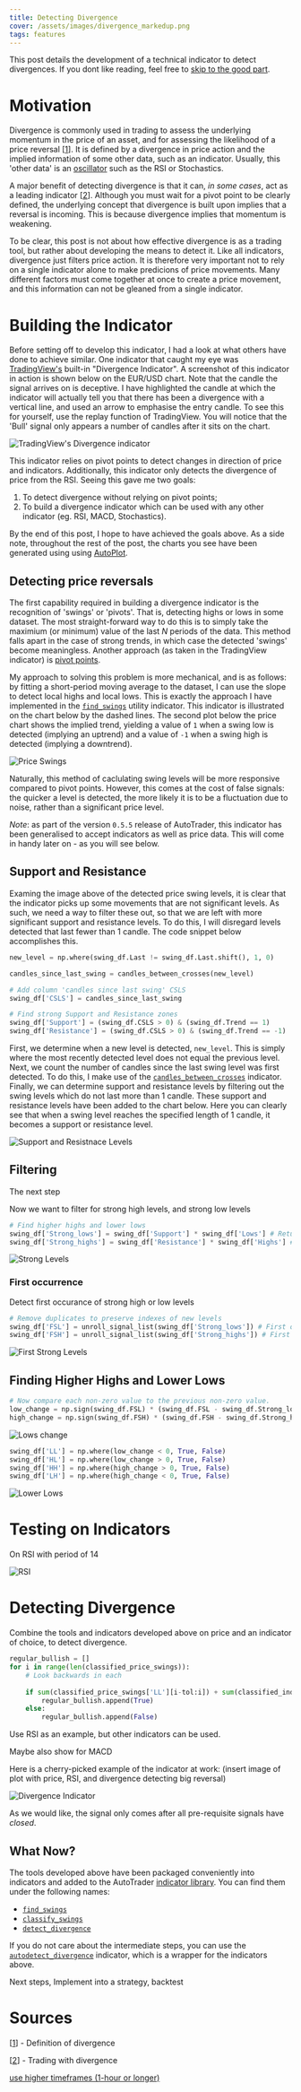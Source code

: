 ```yaml
---
title: Detecting Divergence
cover: /assets/images/divergence_markedup.png
tags: features
---
```



This post details the development of a technical indicator to detect divergences.
If you dont like reading, feel free to [skip to the good part](#detecting-divergence).


# Motivation
Divergence is commonly used in trading to assess the underlying momentum in the price of an asset, and for 
assessing the likelihood of a price reversal [[1](#sources)].
It is defined by a divergence in price action and the implied information of some other data, such as an 
indicator. Usually, this 'other data' is an [oscillator](https://www.investopedia.com/terms/o/oscillator.asp)
such as the RSI or Stochastics. 

A major benefit of detecting divergence is that it can, *in some cases*, act as a leading indicator 
[[2](#sources)]. Although you must
wait for a pivot point to be clearly defined, the underlying concept that divergence is built upon implies that
a reversal is incoming. This is because divergence implies that momentum is weakening. 

To be clear, this post is not about how effective divergence is as a trading tool, but rather about developing 
the means to detect it. Like all indicators, divergence just filters price action. It is therefore very important 
not to rely on a single indicator alone to make predicions of price movements. Many different factors must come 
together at once to create a price movement, and this information can not be gleaned from a single indicator.


# Building the Indicator
Before setting off to develop this indicator, I had a look at what others have done to achieve similar. One 
indicator that caught my eye was [TradingView's](https://www.tradingview.com/) built-in "Divergence Indicator".
A screenshot of this indicator in action is shown below on the EUR/USD chart. Note that the candle the signal 
arrives on is deceptive. I have highlighted the candle at which the indicator will actually tell you that there
has been a divergence with a vertical line, and used an arrow to emphasise the entry candle. To see this for 
yourself, use the replay function of TradingView. You will notice that the 'Bull' signal only appears a number 
of candles after it sits on the chart.

![TradingView's Divergence indicator](/AutoTrader/assets/divergence-blog/tradingview.png "TradingView's Divergence indicator")


This indicator relies on pivot points to detect changes in direction of price and indicators. Additionally,
this indicator only detects the divergence of price from the RSI. Seeing this gave me two goals:

1. To detect divergence without relying on pivot points;
2. To build a divergence indicator which can be used with any other indicator (eg. RSI, MACD, Stochastics).


By the end of this post, I hope to have achieved the goals above. As a side note, throughout the rest of the post, 
the charts you see have been generated using using [AutoPlot](../docs/autoplot).


## Detecting price reversals
The first capability required in building a divergence indicator is the recognition of 'swings' or 'pivots'. 
That is, detecting highs or lows in some dataset. The most straight-forward way to do this is to simply take 
the maximium (or minimum) value of the last *N* periods of the data. This method falls apart in the case of 
strong trends, in which case the detected 'swings' become meaningless. Another approach (as taken in the 
TradingView indicator) is [pivot points](https://www.investopedia.com/terms/p/pivotpoint.asp).

My approach to solving this problem is more mechanical, and is as follows: by fitting a short-period moving
average to the dataset, I can use the slope to detect local highs and local lows. This is exactly the approach
I have implemented in the [`find_swings`](../docs/indicators#swing-detection) utility indicator. This indicator
is illustrated on the chart below by the dashed lines. The second plot below the price chart shows the implied 
trend, yielding a value of `1` when a swing low is detected (implying an uptrend) and a value of `-1` when a 
swing high is detected (implying a downtrend).

![Price Swings](/AutoTrader/assets/divergence-blog/price-swings-trend.png "Price Swings")

Naturally, this method of caclulating swing levels will be more responsive compared to pivot points. However,
this comes at the cost of false signals: the quicker a level is detected, the more likely it is to be a 
fluctuation due to noise, rather than a significant price level.

*Note*: as part of the version `0.5.5` release of AutoTrader, this indicator has been generalised to accept 
indicators as well as price data. This will come in handy later on - as you will see below.


## Support and Resistance
Examing the image above of the detected price swing levels, it is clear that the indicator picks up some movements
that are not significant levels. As such, we need a way to filter these out, so that we are left with more significant 
support and resistance levels. To do this, I will disregard levels detected that last fewer than 1 candle. The code 
snippet below accomplishes this. 

```py
new_level = np.where(swing_df.Last != swing_df.Last.shift(), 1, 0)

candles_since_last_swing = candles_between_crosses(new_level)

# Add column 'candles since last swing' CSLS
swing_df['CSLS'] = candles_since_last_swing

# Find strong Support and Resistance zones
swing_df['Support'] = (swing_df.CSLS > 0) & (swing_df.Trend == 1)
swing_df['Resistance'] = (swing_df.CSLS > 0) & (swing_df.Trend == -1)
```

First, we determine when a new level is detected, `new_level`. This is simply where the most recently detected level does 
not equal the previous level. Next, we count the number of candles since the last swing level was first detected. To do 
this, I make use of the [`candles_between_crosses`](../docs/indicators#candles-between-crosses) indicator. Finally, we can
determine support and resistance levels by filtering out the swing levels which do not last more than 1 candle. 
These support and resistance levels have been added to the chart below. Here you can clearly see that when a swing level
reaches the specified length of 1 candle, it becomes a support or resistance level.

![Support and Resistnace Levels](/AutoTrader/assets/divergence-blog/support-resistance.png "Support and Resistnace Levels")



<!-- 
Detecting significant support and resistance levels using the price reversals

When an established reversal levels survives for more than 2 candles 
(ie. it is not broken)
2 is what was used, this is general

This filters regular fluctuations -->




## Filtering
The next step

Now we want to filter for strong high levels, and strong low levels

```py
# Find higher highs and lower lows
swing_df['Strong_lows'] = swing_df['Support'] * swing_df['Lows'] # Returns high values when there is a strong support
swing_df['Strong_highs'] = swing_df['Resistance'] * swing_df['Highs'] # Returns high values when there is a strong support
```

![Strong Levels](/AutoTrader/assets/divergence-blog/strong-levels.png "Strong Levels")


### First occurrence
Detect first occurance of strong high or low levels



```py
# Remove duplicates to preserve indexes of new levels
swing_df['FSL'] = unroll_signal_list(swing_df['Strong_lows']) # First of new strong lows
swing_df['FSH'] = unroll_signal_list(swing_df['Strong_highs']) # First of new strong highs
```

![First Strong Levels](/AutoTrader/assets/divergence-blog/fsl.png "First Strong Levels")


## Finding Higher Highs and Lower Lows




```py
# Now compare each non-zero value to the previous non-zero value.
low_change = np.sign(swing_df.FSL) * (swing_df.FSL - swing_df.Strong_lows.replace(to_replace=0, method='ffill').shift())
high_change = np.sign(swing_df.FSH) * (swing_df.FSH - swing_df.Strong_highs.replace(to_replace=0, method='ffill').shift())
```



![Lows change](/AutoTrader/assets/divergence-blog/lows-change.png "Lows change")



```py
swing_df['LL'] = np.where(low_change < 0, True, False)
swing_df['HL'] = np.where(low_change > 0, True, False)
swing_df['HH'] = np.where(high_change > 0, True, False)
swing_df['LH'] = np.where(high_change < 0, True, False)
```

![Lower Lows](/AutoTrader/assets/divergence-blog/lower-low.png "Lower Lows")



# Testing on Indicators

On RSI with period of 14

![RSI](/AutoTrader/assets/divergence-blog/rsi-swings.png "RSI")



# Detecting Divergence


Combine the tools and indicators developed above on price and an indicator of choice, to detect 
divergence. 


```py
regular_bullish = []
for i in range(len(classified_price_swings)):
    # Look backwards in each
    
    if sum(classified_price_swings['LL'][i-tol:i]) + sum(classified_indicator_swings['HL'][i-tol:i]) > 1:
        regular_bullish.append(True)
    else:
        regular_bullish.append(False)
```


Use RSI as an example, but other indicators can be used.

Maybe also show for MACD


Here is a cherry-picked example of the indicator at work:
(insert image of plot with price, RSI, and divergence detecting big reversal)

![Divergence Indicator](/AutoTrader/assets/images/divergence_markedup.png "Divergence Indicator")


As we would like, the signal only comes after all pre-requisite signals have *closed*.



## What Now?


The tools developed above have been packaged conveniently into indicators and added to the AutoTrader 
[indicator library](../docs/indicators). You can find them under the following names:
- [`find_swings`](../docs/indicators#swing-detection)
- [`classify_swings`](../docs/indicators#classifying-swings) 
- [`detect_divergence`](../docs/indicators#detecting-divergence)

If you do not care about the intermediate steps, you can use the 
[`autodetect_divergence`](../docs/indicators#divergence) indicator, which is a wrapper for the indicators above.

Next steps,
Implement into a strategy, backtest



# Sources
[[1](https://www.investopedia.com/terms/d/divergence.asp)] - Definition of divergence

[[2](https://www.flowbank.com/en/research/how-to-trade-divergence-with-technical-indicators)] - Trading with divergence

[use higher timeframes (1-hour or longer)](https://www.babypips.com/learn/forex/9-rules-for-trading-divergences)



